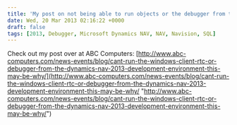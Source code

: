 ```yaml
---
title: 'My post on not being able to run objects or the debugger from the Dynamics NAV 2013 Development Environment'
date: Wed, 20 Mar 2013 02:16:22 +0000
draft: false
tags: [2013, Debugger, Microsoft Dynamics NAV, NAV, Navision, SQL]
---
```


Check out my post over at ABC Computers: [http://www.abc-computers.com/news-events/blog/cant-run-the-windows-client-rtc-or-debugger-from-the-dynamics-nav-2013-development-environment-this-may-be-why/](http://www.abc-computers.com/news-events/blog/cant-run-the-windows-client-rtc-or-debugger-from-the-dynamics-nav-2013-development-environment-this-may-be-why/ "http://www.abc-computers.com/news-events/blog/cant-run-the-windows-client-rtc-or-debugger-from-the-dynamics-nav-2013-development-environment-this-may-be-why/")